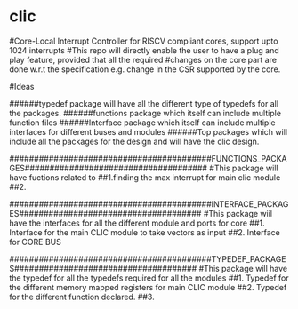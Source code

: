 # clic



#Core-Local Interrupt Controller for RISCV compliant cores, support upto 1024 interrupts
#This repo will directly enable the user to have a plug and play feature, provided that all the required #changes on the core part are done w.r.t the specification e.g. change in the CSR supported by the core.

#Ideas

######typedef package will have all the different type of typedefs for all the packages.
######functions package which itself can include multiple function files
######Interface package which itself can include multiple interfaces for different buses and modules
######Top packages which will include all the packages for the design and will have the clic design.






#########################################FUNCTIONS_PACKAGES#####################################
    #This package will have fuctions related to 
    ##1.finding the max interrupt for main clic module
    ##2. 


#########################################INTERFACE_PACKAGES#####################################
    #This package wiil have the interfaces for all the different module and ports for core
    ##1. Interface for the main CLIC module to take vectors as input
    ##2. Interface for CORE BUS 
    
#########################################TYPEDEF_PACKAGES#####################################
    #This package will have the typedef for all the typedefs required for all the modules
    ##1. Typedef for the different memory mapped registers for main CLIC module
    ##2. Typedef for the different function declared.
    ##3. 

